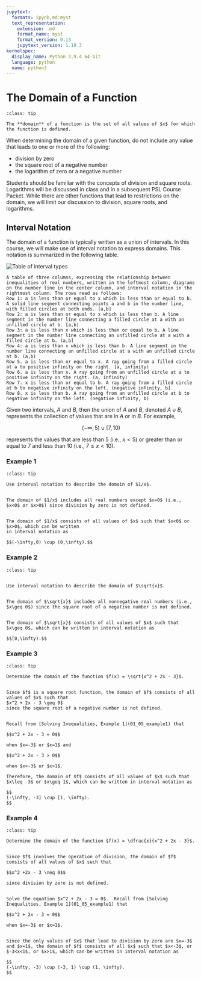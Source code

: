 ```yaml
---
jupytext:
  formats: ipynb,md:myst
  text_representation:
    extension: .md
    format_name: myst
    format_version: 0.13
    jupytext_version: 1.10.3
kernelspec:
  display_name: Python 3.9.4 64-bit
  language: python
  name: python3
---
```

# The Domain of a Function

```{admonition} Definition
:class: tip

The **domain** of a function is the set of all values of $x$ for which the function is defined.
```

When determining the domain of a given function, do not include any value that leads to one or more of the following:

- division by zero
- the square root of a negative number
- the logarithm of zero or a negative number

Students should be familiar with the concepts of division and square roots.  Logarithms will be discussed in class and in a subsequent PSL Course Packet.   While there are other functions that lead to restrictions on the domain, we will limit our discussion to division, square roots, and logarithms.


## Interval Notation

The domain of a function is typically written as a union of intervals.  In this course, we will make use of interval notation to express domains.  This notation is summarized in the following table.

![Table of interval types](../images/pic_precalc_intervaltypes.png)

```{dropdown} **Long Text Description**
A table of three columns, expressing the relationship between inequalities of real numbers, written in the leftmost column, diagrams on the number line in the center column, and interval notation in the rightmost column. The rows read as follows:
Row 1: a is less than or equal to x which is less than or equal to b. A solid line segment connecting points a and b in the number line, with filled circles at both ends. [a,b]
Row 2: a is less than or equal to x which is less than b. A line segment in the number line connecting a filled circle at a with an unfilled circle at b. [a,b)
Row 3: a is less than x which is less than or equal to b. A line segment in the number line connecting an unfilled circle at a with a filled circle at b. (a,b]
Row 4: a is less than x which is less than b. A line segment in the number line connecting an unfilled circle at a with an unfilled circle at b. (a,b)
Row 5. a is less than or equal to x. A ray going from a filled circle at a to positive infinity on the right. [a, infinity)
Row 6. a is less than x. A ray going from an unfilled circle at a to positive infinity on the right. (a, infinity)
Row 7. x is less than or equal to b. A ray going from a filled circle at b to negative infinity on the left. (negative infinity, b]
Row 8. x is less than b. A ray going from an unfilled circle at b to negative infinity on the left. (negative infinity, b)

```
Given two intervals, $A$ and $B$, then the union of $A$ and $B$, denoted $A\cup B$, represents the collection of values that are in $A$ or in $B$.  For example,

$$(-\infty,5) \cup [7,10)$$

represents the values that are less than $5$ (i.e., $x<5$) or greater than or equal to $7$ and less than $10$ (i.e., $7\leq x < 10$).




### Example 1 

```{admonition} $ $
:class: tip

Use interval notation to describe the domain of $1/x$.
```

```{dropdown} **Step 1:** Describe the domain of $1/x$ using an inequality.

The domain of $1/x$ includes all real numbers except $x=0$ (i.e., $x<0$ or $x>0$) since division by zero is not defined. 
```

```{dropdown} **Step 2:** Use interval notation to describe the domain of $1/x$.

The domain of $1/x$ consists of all values of $x$ such that $x<0$ or $x>0$, which can be written 
in interval notation as

$$(-\infty,0) \cup (0,\infty).$$
```



### Example 2

```{admonition} $ $
:class: tip


Use interval notation to describe the domain of $\sqrt{x}$.
```

```{dropdown} **Step 1:** Describe the domain of $\sqrt{x}$ using an inequality.

The domain of $\sqrt{x}$ includes all nonnegative real numbers (i.e., $x\geq 0$) since the square root of a negative number is not defined.
```

```{dropdown} **Step 2:** Use interval notation to describe the domain of $\sqrt{x}$. 

The domain of $\sqrt{x}$ consists of all values of $x$ such that $x\geq 0$, which can be written in interval notation as

$$[0,\infty).$$
```


### Example 3

```{admonition} $ $
:class: tip

Determine the domain of the function $f(x) = \sqrt{x^2 + 2x - 3}$.
```

```{dropdown} **Step 1:** Describe the domain using an inequality.

Since $f$ is a square root function, the domain of $f$ consists of all values of $x$ such that
$x^2 + 2x - 3 \geq 0$
since the square root of a negative number is not defined.
```

```{dropdown} **Step 2:** Solve the inequality in Step 1.

Recall from [Solving Inequalities, Example 1](01_05_example1) that 

$$x^2 + 2x - 3 = 0$$

when $x=-3$ or $x=1$ and 

$$x^2 + 2x - 3 > 0$$

when $x<-3$ or $x>1$.

Therefore, the domain of $f$ consists of all values of $x$ such that $x\leq -3$ or $x\geq 1$, which can be written in interval notation as

$$
(-\infty, -3] \cup [1, \infty).
$$
```


### Example 4

```{admonition} $ $
:class: tip

Determine the domain of the function $f(x) = \dfrac{x}{x^2 + 2x - 3}$.
```

```{dropdown} **Step 1:** Describe the domain by excluding all $x$ that make $f(x)$ undefined.

Since $f$ involves the operation of division, the domain of $f$ consists of all values of $x$ such that

$$x^2 +2x - 3 \neq 0$$

since division by zero is not defined.
```

```{dropdown} **Step 2:** Find all values of $x$ that lead to division by zero.

Solve the equation $x^2 + 2x - 3 = 0$.  Recall from [Solving Inequalities, Example 1](01_05_example1) that 

$$x^2 + 2x - 3 = 0$$

when $x=-3$ or $x=1$. 
```

```{dropdown} **Step 3:** Exclude the values found in Step 2 from the domain.

Since the only values of $x$ that lead to division by zero are $x=-3$ and $x=1$, the domain of $f$ consists of all $x$ such that $x<-3$, or $-3<x<1$, or $x>1$, which can be written in interval notation as

$$
(-\infty, -3) \cup (-3, 1) \cup (1, \infty).
$$
```

